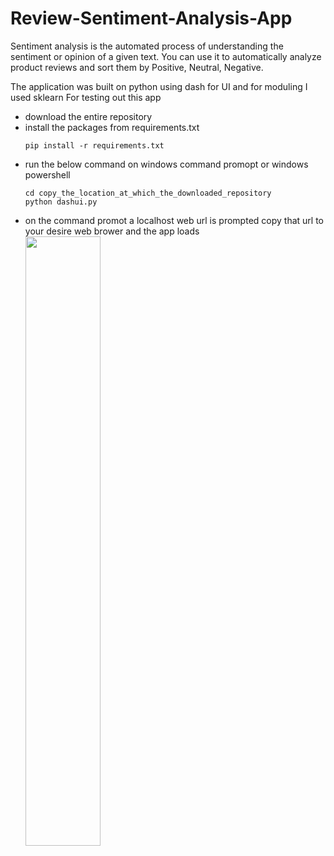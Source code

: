 # Review-Sentiment-Analysis-App

Sentiment analysis is the automated process of understanding the sentiment or opinion of a given text. You can use it to automatically analyze product reviews and sort them by Positive, Neutral, Negative.

The application was built on python using dash for UI and for moduling I used sklearn 
For testing out this app 
* download the entire repository 
* install the packages from requirements.txt
   ```
   pip install -r requirements.txt
   ```
*  run the below command on windows command promopt or windows powershell
   ```
   cd copy_the_location_at_which_the_downloaded_repository 
   python dashui.py
   ```
*  on the command promot a localhost web url is prompted copy that url to your desire web brower and the app loads 
[<img src="https://img.youtube.com/v=HdBF8qIBKkw/maxresdefault.jpg" width="50%">](https://youtu.be/v=HdBF8qIBKkw)



